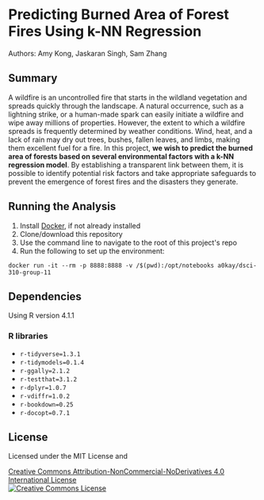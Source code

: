 # Predicting Burned Area of Forest Fires Using k-NN Regression

Authors: Amy Kong, Jaskaran Singh, Sam Zhang

## Summary

A wildfire is an uncontrolled fire that starts in the wildland vegetation and spreads quickly through the landscape. A natural occurrence, such as a lightning strike, or a human-made spark can easily initiate a wildfire and wipe away millions of properties. However, the extent to which a wildfire spreads is frequently determined by weather conditions. Wind, heat, and a lack of rain may dry out trees, bushes, fallen leaves, and limbs, making them excellent fuel for a fire. In this project, **we wish to predict the burned area of forests based on several environmental factors with a k-NN regression model**. By establishing a transparent link between them, it is possible to identify potential risk factors and take appropriate safeguards to prevent the emergence of forest fires and the disasters they generate.

## Running the Analysis
1. Install [Docker](https://www.docker.com/get-started), if not already installed
2. Clone/download this repository
3. Use the command line to navigate to the root of this project's repo 
4. Run the following to set up the environment:
```
docker run -it --rm -p 8888:8888 -v /$(pwd):/opt/notebooks a0kay/dsci-310-group-11
```

## Dependencies
Using R version 4.1.1
### R libraries
- `r-tidyverse=1.3.1`
- `r-tidymodels=0.1.4`
- `r-ggally=2.1.2`
- `r-testthat=3.1.2`
- `r-dplyr=1.0.7`
- `r-vdiffr=1.0.2`
- `r-bookdown=0.25`
- `r-docopt=0.7.1`


## License 
Licensed under the MIT License and

<a rel="license" href="http://creativecommons.org/licenses/by-nc-nd/4.0/">Creative Commons Attribution-NonCommercial-NoDerivatives 4.0 International License</a><br />
<a rel="license" href="http://creativecommons.org/licenses/by-nc-nd/4.0/"><img alt="Creative Commons License" style="border-width:0" src="https://i.creativecommons.org/l/by-nc-nd/4.0/88x31.png" /></a><br />

